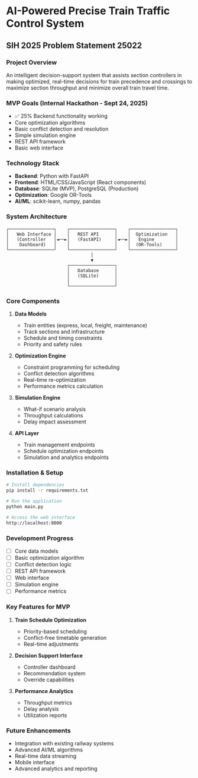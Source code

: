 # AI-Powered Precise Train Traffic Control System

## SIH 2025 Problem Statement 25022

### Project Overview
An intelligent decision-support system that assists section controllers in making optimized, real-time decisions for train precedence and crossings to maximize section throughput and minimize overall train travel time.

### MVP Goals (Internal Hackathon - Sept 24, 2025)
- ✅ 25% Backend functionality working
- Core optimization algorithms
- Basic conflict detection and resolution
- Simple simulation engine
- REST API framework
- Basic web interface

### Technology Stack
- **Backend**: Python with FastAPI
- **Frontend**: HTML/CSS/JavaScript (React components)
- **Database**: SQLite (MVP), PostgreSQL (Production)
- **Optimization**: Google OR-Tools
- **AI/ML**: scikit-learn, numpy, pandas

### System Architecture

```
┌─────────────────┐    ┌─────────────────┐    ┌─────────────────┐
│   Web Interface │    │   REST API      │    │  Optimization   │
│   (Controller   │◄──►│   (FastAPI)     │◄──►│   Engine        │
│    Dashboard)   │    │                 │    │  (OR-Tools)     │
└─────────────────┘    └─────────────────┘    └─────────────────┘
                                │
                                ▼
                       ┌─────────────────┐
                       │   Database      │
                       │   (SQLite)      │
                       │                 │
                       └─────────────────┘
```

### Core Components

1. **Data Models**
   - Train entities (express, local, freight, maintenance)
   - Track sections and infrastructure
   - Schedule and timing constraints
   - Priority and safety rules

2. **Optimization Engine**
   - Constraint programming for scheduling
   - Conflict detection algorithms
   - Real-time re-optimization
   - Performance metrics calculation

3. **Simulation Engine**
   - What-if scenario analysis
   - Throughput calculations
   - Delay impact assessment

4. **API Layer**
   - Train management endpoints
   - Schedule optimization endpoints
   - Simulation and analytics endpoints

### Installation & Setup

```bash
# Install dependencies
pip install -r requirements.txt

# Run the application
python main.py

# Access the web interface
http://localhost:8000
```

### Development Progress

- [ ] Core data models
- [ ] Basic optimization algorithm
- [ ] Conflict detection logic
- [ ] REST API framework
- [ ] Web interface
- [ ] Simulation engine
- [ ] Performance metrics

### Key Features for MVP

1. **Train Schedule Optimization**
   - Priority-based scheduling
   - Conflict-free timetable generation
   - Real-time adjustments

2. **Decision Support Interface**
   - Controller dashboard
   - Recommendation system
   - Override capabilities

3. **Performance Analytics**
   - Throughput metrics
   - Delay analysis
   - Utilization reports

### Future Enhancements

- Integration with existing railway systems
- Advanced AI/ML algorithms
- Real-time data streaming
- Mobile interface
- Advanced analytics and reporting
